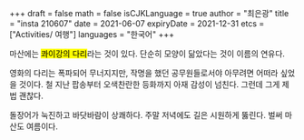 +++
draft = false
math = false
isCJKLanguage = true
author = "최은광"
title = "insta 210607"
date = 2021-06-07
expiryDate = 2021-12-31
etcs = ["Activities/ 여행"]
languages = "한국어"
+++

마산에는 <mark>콰이강의 다리</mark>라는 것이 있다. 단순히 모양이 닮았다는 것이 이름의 연유다. 

영화의 다리는 폭파되어 무너지지만, 작명을 했던 공무원들로서야 아무려면 어떠라 싶었을 것이다. 철 지난 팝송부터 오색찬란한 등화까지 아재 감성이 넘친다. 그런데 그게 제법 괜찮다.

돌장어가 눅진하고 바닷바람이 상쾌하다. 주말 저녁에도 길은 시원하게 뚫린다. 벌써 마산도 여름이다.